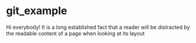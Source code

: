 # git_example
Hi everybody!
It is a long established fact that a reader will be distracted by the readable content of a page when looking at its layout
